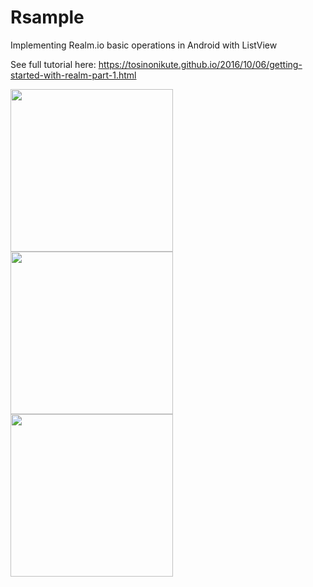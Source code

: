 # Rsample

Implementing Realm.io basic operations in Android with ListView

See full tutorial here: https://tosinonikute.github.io/2016/10/06/getting-started-with-realm-part-1.html

<a href="#"><img src="https://tosinonikute.github.io/images/realm/Screen%20Shot%202016-10-28%20at%207.30.35%20PM.png" align="left" width="260" ></a>

<a href="#"><img src="https://tosinonikute.github.io/images/realm/Screen%20Shot%202016-10-28%20at%207.38.52%20PM.png" align="left" width="260" ></a>

<a href="#"><img src="https://tosinonikute.github.io/images/realm/Screen%20Shot%202016-10-28%20at%207.42.27%20PM.png" align="left" width="260" ></a>


